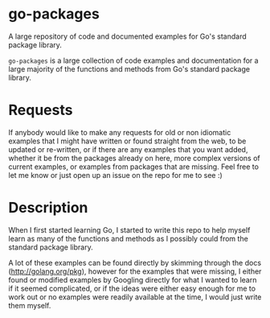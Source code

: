 # go-packages
A large repository of code and documented examples for Go's standard package library.

`go-packages` is a large collection of code examples and documentation for a large majority of the functions and methods from Go's standard package library.

# Requests
If anybody would like to make any requests for old or non idiomatic examples that I might have written or found straight from the web, to be updated or re-written, or if there are any examples that you want added, whether it be from the packages already on here, more complex versions of current examples, or examples from packages that are missing. Feel free to let me know or just open up an issue on the repo for me to see :)

# Description
When I first started learning Go, I started to write this repo to help myself learn as many of the functions and methods as I possibly could from the standard package library.

A lot of these examples can be found directly by skimming through the docs (http://golang.org/pkg), however for the examples that were missing, I either found or modified examples by Googling directly for what I wanted to learn if it seemed complicated, or if the ideas were either easy enough for me to work out or no examples were readily available at the time, I would just write them myself.

